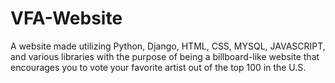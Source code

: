 # VFA-Website
A website made utilizing Python, Django, HTML, CSS, MYSQL, JAVASCRIPT, and various libraries with the purpose of being a billboard-like website that encourages you to vote your favorite artist out of the top 100 in the U.S.
